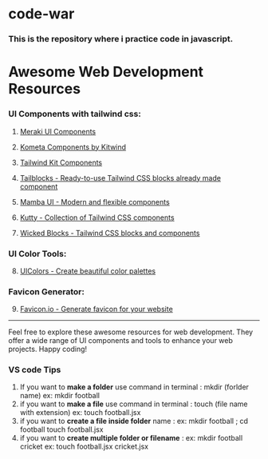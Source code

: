 ﻿# code-war

### This is the repository where i practice code in javascript.



# Awesome Web Development Resources

### UI Components with tailwind css:

1. [Meraki UI Components](https://merakiui.com/components)

2. [Kometa Components by Kitwind](https://kitwind.io/products/kometa/components/)

3. [Tailwind Kit Components](https://www.tailwind-kit.com/components)

4. [Tailblocks - Ready-to-use Tailwind CSS blocks already made component](https://tailblocks.cc/)

5. [Mamba UI - Modern and flexible components](https://mambaui.com/)

6. [Kutty - Collection of Tailwind CSS components](https://kutty.netlify.app/components/)

7. [Wicked Blocks - Tailwind CSS blocks and components](https://wickedblocks.dev/)

### UI Color Tools:

8. [UIColors - Create beautiful color palettes](https://uicolors.app/create)

### Favicon Generator:

9. [Favicon.io - Generate favicon for your website](https://favicon.io/)

---

Feel free to explore these awesome resources for web development. They offer a wide range of UI components and tools to enhance your web projects. Happy coding!

### VS code Tips 
1. If  you want to **make a folder** use command in terminal :  mkdir (forlder name)   ex: mkdir football
2. if you want to **make a file** use command in terminal :  touch (file name with extension)  ex: touch football.jsx
3. if you want to **create a file inside folder**  name :  ex: mkdir football ; cd football  touch football.jsx 
4. if you want to **create multiple folder or filename** : ex: mkdir football cricket ex: touch football.jsx cricket.jsx   
